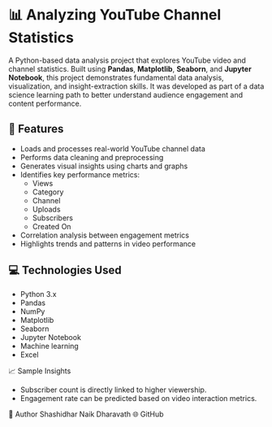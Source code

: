 # 📊 Analyzing YouTube Channel Statistics

A Python-based data analysis project that explores YouTube video and channel statistics. Built using **Pandas**, **Matplotlib**, **Seaborn**, and **Jupyter Notebook**,
this project demonstrates fundamental data analysis, visualization, and insight-extraction skills. It was developed as part of a data science learning path to better 
understand audience engagement and content performance.

## 📌 Features

- Loads and processes real-world YouTube channel data
- Performs data cleaning and preprocessing
- Generates visual insights using charts and graphs
- Identifies key performance metrics:
  - Views
  - Category
  - Channel
  - Uploads
  - Subscribers
  - Created On
- Correlation analysis between engagement metrics
- Highlights trends and patterns in video performance

## 💻 Technologies Used

- Python 3.x
- Pandas
- NumPy
- Matplotlib
- Seaborn
- Jupyter Notebook
- Machine learning
- Excel

📈 Sample Insights

- Subscriber count is directly linked to higher viewership.
- Engagement rate can be predicted based on video interaction metrics.

📌 Author
Shashidhar Naik Dharavath
🌐 GitHub
